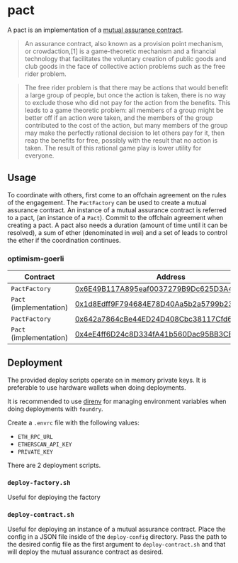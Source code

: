 # pact

A pact is an implementation of a [mutual assurance contract](https://en.wikipedia.org/wiki/Assurance_contract).

> An assurance contract, also known as a provision point mechanism, or crowdaction,[1] is a game-theoretic mechanism and a financial technology that facilitates the voluntary creation of public goods and club goods in the face of collective action problems such as the free rider problem.

> The free rider problem is that there may be actions that would benefit a large group of people, but once the action is taken, there is no way to exclude those who did not pay for the action from the benefits. This leads to a game theoretic problem: all members of a group might be better off if an action were taken, and the members of the group contributed to the cost of the action, but many members of the group may make the perfectly rational decision to let others pay for it, then reap the benefits for free, possibly with the result that no action is taken. The result of this rational game play is lower utility for everyone.

## Usage

To coordinate with others, first come to an offchain agreement on the rules of the engagement. The
`PactFactory` can be used to create a mutual assurance contract. An instance of a mutual assurance
contract is referred to a pact, (an instance of a `Pact`). Commit to the offchain agreement when
creating a pact. A pact also needs a duration (amount of time until it can be resolved), a sum of
ether (denominated in wei) and a set of leads to control the ether if the coordination continues.

### optimism-goerli

| Contract | Address | Version |
| -------- | ------- | ------- |
| `PactFactory` | [0x6E49B117A895eaf0037279B9Dc625D3A4C2065CC](https://goerli-optimism.etherscan.io/address/0x6E49B117A895eaf0037279B9Dc625D3A4C2065CC) | `0.1.0` |
| `Pact` (implementation) | [0x1d8Edff9F794684E78D40Aa5b2a5799b2383a2a5](https://goerli-optimism.etherscan.io/address/0x1d8Edff9F794684E78D40Aa5b2a5799b2383a2a5) | `0.1.0` |
| `PactFactory` | [0x642a7864cBe44ED24D408Cbc38117Cfd6E6D1a95](https://goerli-optimism.etherscan.io/address/0x642a7864cBe44ED24D408Cbc38117Cfd6E6D1a95) | `0.2.0` |
| `Pact` (implementation) | [0x4eE4ff6D24c8D334fA41b560Dac95BB3CEF828a1](https://goerli-optimism.etherscan.io/address/0x4eE4ff6D24c8D334fA41b560Dac95BB3CEF828a1) | `0.2.0` |

## Deployment

The provided deploy scripts operate on in memory private keys.
It is preferable to use hardware wallets when doing deployments.

It is recommended to use [direnv](https://direnv.net) for managing
environment variables when doing deployments with `foundry`.

Create a `.envrc` file with the following values:
- `ETH_RPC_URL`
- `ETHERSCAN_API_KEY`
- `PRIVATE_KEY`

There are 2 deployment scripts.

### `deploy-factory.sh`

Useful for deploying the factory

### `deploy-contract.sh`

Useful for deploying an instance of a mutual assurance contract.
Place the config in a JSON file inside of the `deploy-config`
directory. Pass the path to the desired config file as the first
argument to `deploy-contract.sh` and that will deploy the mutual
assurance contract as desired.
